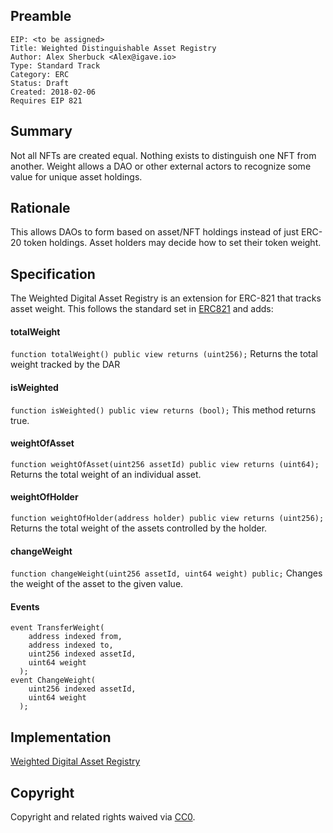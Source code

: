## Preamble

    EIP: <to be assigned>
    Title: Weighted Distinguishable Asset Registry
    Author: Alex Sherbuck <Alex@igave.io>
    Type: Standard Track
    Category: ERC
    Status: Draft
    Created: 2018-02-06
    Requires EIP 821


##  Summary
Not all NFTs are created equal. Nothing exists to distinguish one NFT from another. Weight allows a DAO or other external actors to recognize some value for unique asset holdings.

## Rationale
This allows DAOs to form based on asset/NFT holdings instead of just ERC-20 token holdings. Asset holders may decide how to set their token weight.

## Specification
The Weighted Digital Asset Registry is an extension for ERC-821 that tracks asset weight. This follows the standard set in [ERC821](https://github.com/ethereum/EIPs/issues/821) and adds:

#### totalWeight
`function totalWeight() public view returns (uint256);`
Returns the total weight tracked by the DAR

#### isWeighted
`function isWeighted() public view returns (bool);`
This method returns true.

#### weightOfAsset
`function weightOfAsset(uint256 assetId) public view returns (uint64);`
Returns the total weight of an individual asset.

#### weightOfHolder
`function weightOfHolder(address holder) public view returns (uint256);`
Returns the total weight of the assets controlled by the holder.

#### changeWeight
`function changeWeight(uint256 assetId, uint64 weight) public;`
Changes the weight of the asset to the given value.

#### Events
```
event TransferWeight(
    address indexed from,
    address indexed to,
    uint256 indexed assetId,
    uint64 weight
  );
event ChangeWeight(
    uint256 indexed assetId,
    uint64 weight
  );
```
## Implementation

[Weighted Digital Asset Registry](https://github.com/I-Gave/erc821/tree/weighted-registry/contracts)

## Copyright
Copyright and related rights waived via [CC0](https://creativecommons.org/publicdomain/zero/1.0/).
